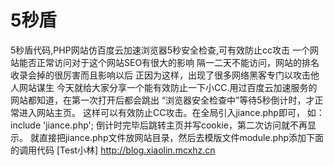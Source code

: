 # 5秒盾
5秒盾代码,PHP网站仿百度云加速浏览器5秒安全检查,可有效防止cc攻击
一个网站能否正常访问对于这个网站SEO有很大的影响
隔一二天不能访问，网站的排名收录会掉的很厉害而且影响以后
正因为这样，出现了很多网络黑客专门以攻击他人网站谋生
今天就给大家分享一个能有效防止一下小CC.用过百度云加速服务的网站都知道，在第一次打开后都会跳出
“浏览器安全检查中”等待5秒倒计时，才正常进入网站主页。
这样可以有效防止CC攻击。在全局引入jiance.php即可，
如：include 'jiance.php';
倒计时完毕后跳转主页并写cookie，第二次访问就不再显示。
就直接把jiance.php文件放网站目录，然后去模版文件module.php添加下面的调用代码
[Test小林] http://blog.xiaolin.mcxhz.cn
